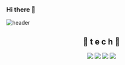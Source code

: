 ### Hi there 👋

<!--
**ktjs7252/ktjs7252** is a ✨ _special_ ✨ repository because its `README.md` (this file) appears on your GitHub profile.

Here are some ideas to get you started:

- 🔭 I’m currently working on ...
- 🌱 I’m currently learning ...
- 👯 I’m looking to collaborate on ...
- 🤔 I’m looking for help with ...
- 💬 Ask me about ...
- 📫 How to reach me: ...
- 😄 Pronouns: ...
- ⚡ Fun fact: ...
-->


![header](https://capsule-render.vercel.app/api?type=waving&color=gradient&height=300&section=header&text=~~&fontSize=70)
<div align=center>
  
  ## 🌹 t e c h 🌹
  
  <img src="https://img.shields.io/badge/C++-00599C?style=flat-square&logo=C%2B%2B&logoColor=white"/></a>
  <img src="https://img.shields.io/badge/C-A8B9CC?style=flat-square&logo=C&logoColor=white"/></a>
   <img src="https://img.shields.io/badge/Python-3766AB?style=flat-square&logo=Python&logoColor=white"/></a>
   <img src="https://img.shields.io/badge/html-E34F26?style=for-the-badge&logo=html5&logoColor=white">


